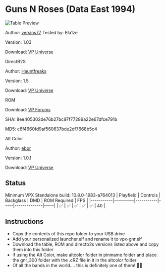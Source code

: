 # Guns N Roses (Data East 1994) 

![Table Preview](https://github.com/Bla1ze/vpx-images/blob/main/vpx-gnr.png)

Author: [versins77](https://vpuniverse.com/profile/29661-versins77/) Tested by: Bla1ze 

Version: 1.03

Download: [VP Universe](https://vpuniverse.com/files/file/14967-guns-n-roses-data-east-1994/)

DirectB2S

Author: [Hauntfreaks](https://vpuniverse.com/profile/5216-hauntfreaks/)  

Version: 1.5

Download: [VP Universe](https://vpuniverse.com/files/file/12850-guns-n-roses-data-east-1994-b2s-full-dmd/)

ROM

Download: [VP Forums](https://www.vpforums.org/index.php?app=downloads&showfile=194)

SHA: 8ee405302de76b27bc97f77289a22e67dfce791b

MD5: c6f4660fd9af560637bde2df7668b5c4

Alt Color

Author: [ebor](https://vpuniverse.com/profile/29168-ebor/)  

Version: 1.0.1

Download: [VP Universe](https://vpuniverse.com/files/file/17131-guns-n-roses-data-east-1994-dmd-64-colors-serum-format/)

## Status 

Minimum VPX Standalone build: 10.8.0-1983-a764013
| Playfield | Controls | Backglass | DMD | ROM Required | FPS | 
|-----------|----------|-----------|-----|--------------|-----|
| :white_check_mark: | :white_check_mark: | :white_check_mark: | :white_check_mark: | :white_check_mark: | 40 |

## Instructions

- Copy the contents of this repo folder to your USB drive
- Add your personalized launcher.elf and rename it to vpx-gnr.elf
- Download the table, ROM and directb2s versions listed above and copy them into this folder
- If using the Alt Color, make altcolor folder in pinmame folder and place the gnr_300 folder with the .cRZ file in it in the altcolor folder
- Of all the bands in the world.... this is definitely one of them! 🔫🌹
